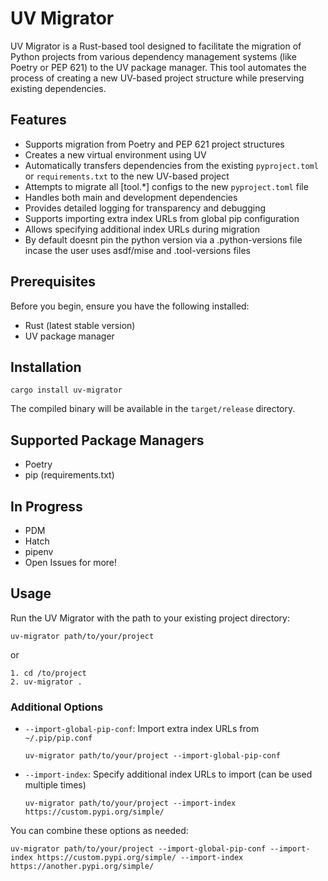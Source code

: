 # UV Migrator

UV Migrator is a Rust-based tool designed to facilitate the migration of Python projects from various dependency management systems (like Poetry or PEP 621) to the UV package manager. This tool automates the process of creating a new UV-based project structure while preserving existing dependencies.

## Features

- Supports migration from Poetry and PEP 621 project structures
- Creates a new virtual environment using UV
- Automatically transfers dependencies from the existing `pyproject.toml` or `requirements.txt` to the new UV-based project
- Attempts to migrate all [tool.*] configs to the new `pyproject.toml` file
- Handles both main and development dependencies
- Provides detailed logging for transparency and debugging
- Supports importing extra index URLs from global pip configuration
- Allows specifying additional index URLs during migration
- By default doesnt pin the python version via a .python-versions file incase the user uses asdf/mise and .tool-versions files

## Prerequisites

Before you begin, ensure you have the following installed:

- Rust (latest stable version)
- UV package manager

## Installation

```
cargo install uv-migrator
```

The compiled binary will be available in the `target/release` directory.

## Supported Package Managers

* Poetry
* pip (requirements.txt)

## In Progress

* PDM
* Hatch
* pipenv
* Open Issues for more!

## Usage

Run the UV Migrator with the path to your existing project directory:

```
uv-migrator path/to/your/project
```

or

```
1. cd /to/project
2. uv-migrator .
```

### Additional Options

- `--import-global-pip-conf`: Import extra index URLs from `~/.pip/pip.conf`
  ```
  uv-migrator path/to/your/project --import-global-pip-conf
  ```

- `--import-index`: Specify additional index URLs to import (can be used multiple times)
  ```
  uv-migrator path/to/your/project --import-index https://custom.pypi.org/simple/
  ```

You can combine these options as needed:

```
uv-migrator path/to/your/project --import-global-pip-conf --import-index https://custom.pypi.org/simple/ --import-index https://another.pypi.org/simple/
```
